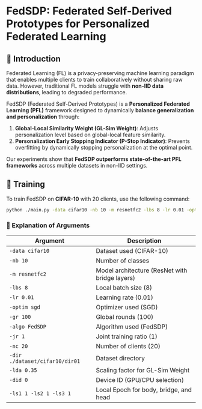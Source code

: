 # FedSDP: Federated Self-Derived Prototypes for Personalized Federated Learning

## 📌 Introduction
Federated Learning (FL) is a privacy-preserving machine learning paradigm that enables multiple clients to train collaboratively without sharing raw data. However, traditional FL models struggle with **non-IID data distributions**, leading to degraded performance.

FedSDP (Federated Self-Derived Prototypes) is a **Personalized Federated Learning (PFL)** framework designed to dynamically **balance generalization and personalization** through:
1. **Global-Local Similarity Weight (GL-Sim Weight)**: Adjusts personalization level based on global-local feature similarity.
2. **Personalization Early Stopping Indicator (P-Stop Indicator)**: Prevents overfitting by dynamically stopping personalization at the optimal point.

Our experiments show that **FedSDP outperforms state-of-the-art PFL frameworks** across multiple datasets in non-IID settings.

## 🔧 Training
To train FedSDP on **CIFAR-10** with 20 clients, use the following command:
```bash
python ./main.py -data cifar10 -nb 10 -m resnetfc2 -lbs 8 -lr 0.01 -optim sgd -gr 100 -algo FedSDP -jr 1 -nc 20 -dir ./dataset/cifar10/dir01 -lda 0.35 -did 0 -ls1 1 -ls2 1 -ls3 1
```

### **📌 Explanation of Arguments**
| Argument | Description |
|----------|-------------|
| `-data cifar10` | Dataset used (CIFAR-10) |
| `-nb 10` | Number of classes |
| `-m resnetfc2` | Model architecture (ResNet with bridge layers) |
| `-lbs 8` | Local batch size (8) |
| `-lr 0.01` | Learning rate (0.01) |
| `-optim sgd` | Optimizer used (SGD) |
| `-gr 100` | Global rounds (100) |
| `-algo FedSDP` | Algorithm used (FedSDP) |
| `-jr 1` | Joint training ratio (1) |
| `-nc 20` | Number of clients (20) |
| `-dir ./dataset/cifar10/dir01` | Dataset directory |
| `-lda 0.35` | Scaling factor for GL-Sim Weight |
| `-did 0` | Device ID (GPU/CPU selection) |
| `-ls1 1 -ls2 1 -ls3 1` | Local Epoch for body, bridge, and head |
